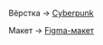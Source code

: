 Вёрстка -> [Cyberpunk](https://artiom30.github.io/team-projects/cyberpunk/)

Макет -> [Figma-макет](https://www.figma.com/file/cyOuCcxqhxwqCrillGbcFm/Cyberpunk?type=design&node-id=2-614&mode=design&t=Zynarz5qqHUQvFro-0)